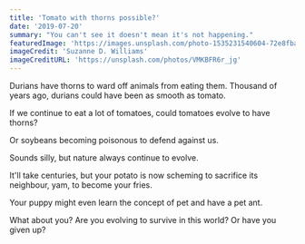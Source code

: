 ```yaml
---
title: 'Tomato with thorns possible?'
date: '2019-07-20'
summary: "You can't see it doesn't mean it's not happening."
featuredImage: 'https://images.unsplash.com/photo-1535231540604-72e8fbaf8cdb?ixlib=rb-1.2.1&ixid=eyJhcHBfaWQiOjEyMDd9&auto=format&fit=crop&w=1353&q=80'
imageCredit: 'Suzanne D. Williams'
imageCreditURL: 'https://unsplash.com/photos/VMKBFR6r_jg'
---
```


Durians have thorns to ward off animals from eating them. Thousand of years ago, durians could have been as smooth as tomato.

If we continue to eat a lot of tomatoes, could tomatoes evolve to have thorns?

Or soybeans becoming poisonous to defend against us.

Sounds silly, but nature always continue to evolve.

It'll take centuries, but your potato is now scheming to sacrifice its neighbour, yam, to become your fries.

Your puppy might even learn the concept of pet and have a pet ant.

What about you? Are you evolving to survive in this world? Or have you given up?
